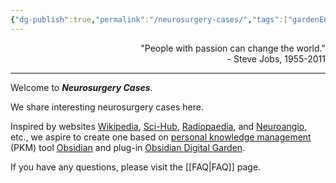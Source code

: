 ```yaml
---
{"dg-publish":true,"permalink":"/neurosurgery-cases/","tags":["gardenEntry"],"created":"2023-05-27T13:58:35.000-07:00","updated":"2023-10-17T16:51:07.662-07:00"}
---
```


<div align="right">
"People with passion can change the world."<br>
- Steve Jobs, 1955-2011
</div>

---

Welcome to ***Neurosurgery Cases***. 

We share interesting neurosurgery cases here.

Inspired by websites [Wikipedia](https://www.wikipedia.org/), [Sci-Hub](https://www.sci-hub.st/), [Radiopaedia](https://radiopaedia.org/), and [Neuroangio](http://neuroangio.org/), etc., we aspire to create one based on [personal knowledge management](https://en.wikipedia.org/wiki/Personal_knowledge_management) (PKM) tool [Obsidian](https://obsidian.md/) and plug-in [Obsidian Digital Garden](https://dg-docs.ole.dev/). 

If you have any questions, please visit the [[FAQ\|FAQ]] page.
